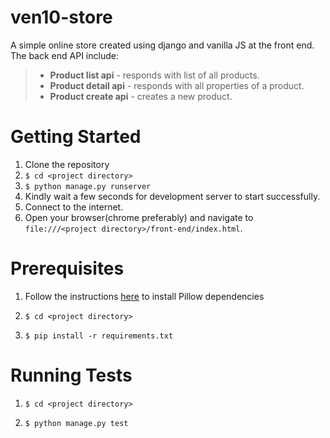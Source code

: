 # ven10-store
A simple online store created using django and vanilla JS at the front end. The back end API include:
>* **Product list api** - responds with list of all products.
>* **Product detail api** - responds with all properties of a product.
>* **Product create api** - creates a new product.

# Getting Started
1. Clone the repository
2. `$ cd <project directory>`
3. `$ python manage.py runserver`
4. Kindly wait a few seconds for development server to start successfully.
5. Connect to the internet.
6. Open your browser(chrome preferably) and navigate to `file:///<project directory>/front-end/index.html`.

# Prerequisites
1. Follow the instructions [here](https://pillow.readthedocs.io/en/stable/installation.html) to install Pillow dependencies 

2. `$ cd <project directory>`

3. `$ pip install -r requirements.txt`

# Running Tests

1. `$ cd <project directory>`

2. `$ python manage.py test`